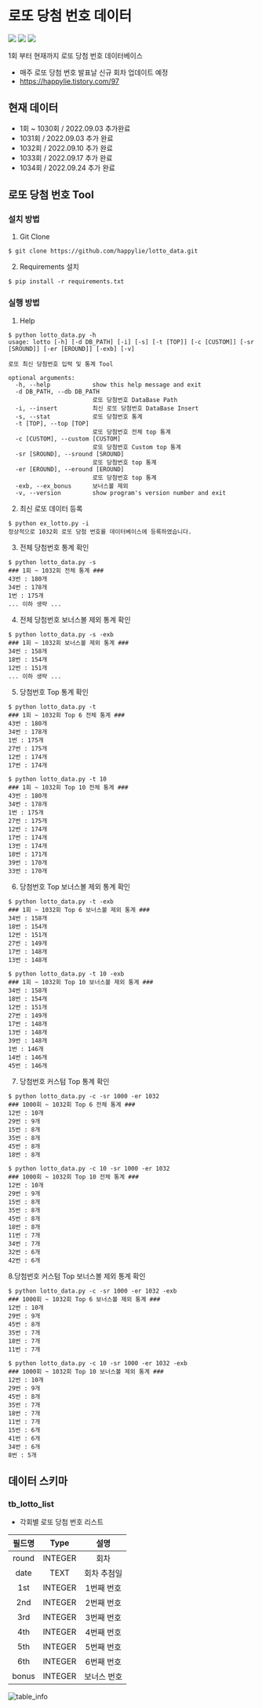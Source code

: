 # 로또 당첨 번호 데이터
<div>
<img src="https://hits.seeyoufarm.com/api/count/incr/badge.svg?url=https%3A%2F%2Fgithub.com%2Fhappylie%2Flotto_data&count_bg=%2379C83D&title_bg=%23555555&icon=github.svg&icon_color=%23E7E7E7&title=view&edge_flat=false"/>
<img src="https://img.shields.io/badge/SQLite->=3.34.1-blue?logo=sqlite" />
<img src="https://img.shields.io/badge/Python->=3.5-blue?logo=python&logoColor=white" />
</div>

1회 부터 현재까지 로또 당첨 번호 데이터베이스
- 매주 로또 당첨 번호 발표날 신규 회차 업데이트 예정
- https://happylie.tistory.com/97

## 현재 데이터 
- 1회 ~ 1030회 / 2022.09.03 추가완료
- 1031회 / 2022.09.03 추가 완료
- 1032회 / 2022.09.10 추가 완료
- 1033회 / 2022.09.17 추가 완료
- 1034회 / 2022.09.24 추가 완료

## 로또 당첨 번호 Tool 
### 설치 방법
1. Git Clone
```
$ git clone https://github.com/happylie/lotto_data.git
```
2. Requirements 설치
```
$ pip install -r requirements.txt
```
### 실행 방법
1. Help
```
$ python lotto_data.py -h
usage: lotto [-h] [-d DB_PATH] [-i] [-s] [-t [TOP]] [-c [CUSTOM]] [-sr [SROUND]] [-er [EROUND]] [-exb] [-v]

로또 최신 당첨번호 입력 및 통계 Tool

optional arguments:
  -h, --help            show this help message and exit
  -d DB_PATH, --db DB_PATH
                        로또 당첨번호 DataBase Path
  -i, --insert          최신 로또 당첨번호 DataBase Insert
  -s, --stat            로또 당첨번호 통계
  -t [TOP], --top [TOP]
                        로또 당첨번호 전체 top 통계
  -c [CUSTOM], --custom [CUSTOM]
                        로또 당첨번호 Custom top 통계
  -sr [SROUND], --sround [SROUND]
                        로또 당첨번호 top 통계
  -er [EROUND], --eround [EROUND]
                        로또 당첨번호 top 통계
  -exb, --ex_bonus      보너스볼 제외
  -v, --version         show program's version number and exit
```
2. 최신 로또 데이터 등록
```
$ python ex_lotto.py -i                    
정상적으로 1032회 로또 당첨 번호를 데이터베이스에 등록하였습니다.
```
3. 전체 당첨번호 통계 확인
```
$ python lotto_data.py -s
### 1회 ~ 1032회 전체 통계 ###
43번 : 180개
34번 : 178개
1번 : 175개
... 이하 생략 ...
```
4. 전체 당첨번호 보너스볼 제외 통계 확인
```
$ python lotto_data.py -s -exb
### 1회 ~ 1032회 보너스볼 제외 통계 ###
34번 : 158개
18번 : 154개
12번 : 151개
... 이하 생략 ...
```
5. 당첨번호 Top 통계 확인
```
$ python lotto_data.py -t
### 1회 ~ 1032회 Top 6 전체 통계 ###
43번 : 180개
34번 : 178개
1번 : 175개
27번 : 175개
12번 : 174개
17번 : 174개

$ python lotto_data.py -t 10
### 1회 ~ 1032회 Top 10 전체 통계 ###
43번 : 180개
34번 : 178개
1번 : 175개
27번 : 175개
12번 : 174개
17번 : 174개
13번 : 174개
18번 : 171개
39번 : 170개
33번 : 170개
```
6. 당첨번호 Top 보너스볼 제외 통계 확인
```
$ python lotto_data.py -t -exb
### 1회 ~ 1032회 Top 6 보너스볼 제외 통계 ###
34번 : 158개
18번 : 154개
12번 : 151개
27번 : 149개
17번 : 148개
13번 : 148개

$ python lotto_data.py -t 10 -exb
### 1회 ~ 1032회 Top 10 보너스볼 제외 통계 ###
34번 : 158개
18번 : 154개
12번 : 151개
27번 : 149개
17번 : 148개
13번 : 148개
39번 : 148개
1번 : 146개
14번 : 146개
45번 : 146개
```
7. 당첨번호 커스텀 Top 통계 확인
```
$ python lotto_data.py -c -sr 1000 -er 1032
### 1000회 ~ 1032회 Top 6 전체 통계 ###
12번 : 10개
29번 : 9개
15번 : 8개
35번 : 8개
45번 : 8개
18번 : 8개

$ python lotto_data.py -c 10 -sr 1000 -er 1032
### 1000회 ~ 1032회 Top 10 전체 통계 ###
12번 : 10개
29번 : 9개
15번 : 8개
35번 : 8개
45번 : 8개
18번 : 8개
11번 : 7개
34번 : 7개
32번 : 6개
42번 : 6개
```
8.당첨번호 커스텀 Top 보너스볼 제외 통계 확인
```
$ python lotto_data.py -c -sr 1000 -er 1032 -exb
### 1000회 ~ 1032회 Top 6 보너스볼 제외 통계 ###
12번 : 10개
29번 : 9개
45번 : 8개
35번 : 7개
18번 : 7개
11번 : 7개

$ python lotto_data.py -c 10 -sr 1000 -er 1032 -exb
### 1000회 ~ 1032회 Top 10 보너스볼 제외 통계 ###
12번 : 10개
29번 : 9개
45번 : 8개
35번 : 7개
18번 : 7개
11번 : 7개
15번 : 6개
41번 : 6개
34번 : 6개
8번 : 5개
```

## 데이터 스키마

### tb_lotto_list

- 각회별 로또 당첨 번호 리스트

| 필드명    | Type     | 설명      |
|:-------:|:--------:|:--------:|
|  round  | INTEGER  | 회차      |
|  date   | TEXT     | 회차 추첨일 |
|  1st    | INTEGER  | 1번째 번호 |
|  2nd    | INTEGER  | 2번째 번호 |
|  3rd    | INTEGER  | 3번째 번호 |
|  4th    | INTEGER  | 4번째 번호 |
|  5th    | INTEGER  | 5번째 번호 |
|  6th    | INTEGER  | 6번째 번호 |
|  bonus  | INTEGER  | 보너스 번호 |

![table_info](https://user-images.githubusercontent.com/24468970/156866295-02558131-2840-404d-9f56-0cb995c2d0f3.png)
